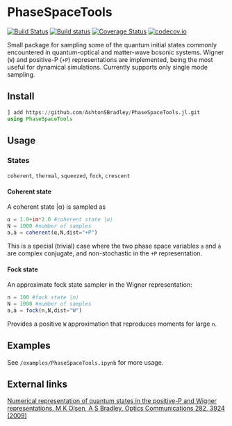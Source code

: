 # PhaseSpaceTools

[![Build Status](https://travis-ci.org/AshtonSBradley/PhaseSpaceTools.jl.svg?branch=master)](https://travis-ci.org/AshtonSBradley/PhaseSpaceTools.jl)
[![Build status](https://ci.appveyor.com/api/projects/status/t6i7kdnpffgnq6pg?svg=true)](https://ci.appveyor.com/project/AshtonSBradley/phasespacetools-jl)
[![Coverage Status](https://coveralls.io/repos/AshtonSBradley/PhaseSpaceTools.jl/badge.svg?branch=master&service=github)](https://coveralls.io/github/AshtonSBradley/PhaseSpaceTools.jl?branch=master)
[![codecov.io](http://codecov.io/github/AshtonSBradley/PhaseSpaceTools.jl/coverage.svg?branch=master)](http://codecov.io/github/AshtonSBradley/PhaseSpaceTools.jl?branch=master)

Small package for sampling some of the quantum initial states commonly encountered in quantum-optical and matter-wave bosonic systems. Wigner (`W`) and positive-P (`+P`) representations are implemented, being the most useful for dynamical simulations. Currently supports only single mode sampling.

## Install

```julia
] add https://github.com/AshtonSBradley/PhaseSpaceTools.jl.git
using PhaseSpaceTools
```

## Usage

### States
`coherent`, `thermal`, `squeezed`, `fock`, `crescent`

#### Coherent state
A coherent state |α⟩ is sampled as
```julia
α = 1.0+im*2.0 #coherent state |α⟩
N = 1000 #number of samples
a,ā = coherent(α,N,dist="+P")
```
This is a special (trivial) case where the two phase space variables `a` and `ā` are complex conjugate, and non-stochastic in the `+P` representation.

#### Fock state
An approximate fock state sampler in the Wigner representation:
```julia
n = 100 #fock state |n⟩
N = 1000 #number of samples
a,ā = fock(n,N,dist="W")
```
Provides a positive `W` approximation that reproduces moments for large `n`.

## Examples

See  `/examples/PhaseSpaceTools.ipynb` for more usage.

## External links
[Numerical representation of quantum states in the positive-P and Wigner representations, M K Olsen, A S Bradley, Optics Communications 282, 3924 (2009)](http://dx.doi.org/10.1016/j.optcom.2009.06.033)
